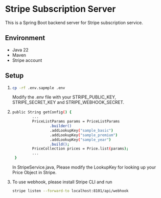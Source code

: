 # Stripe Subscription Server

This is a Spring Boot backend server for Stripe subscription service.

## Environment

- Java 22
- Maven 
- Stripe account

## Setup

1. 
   ```sh
   cp -rf .env.sapmple .env
   ```
   Modify the .env file with your STRIPE_PUBLIC_KEY, STRIPE_SECRET_KEY and STRIPE_WEBHOOK_SECRET.

2. ```sh
   public String getConfig() {
            ...
            PriceListParams params = PriceListParams
                    .builder()
                    .addLookupKey("sample_basic")
                    .addLookupKey("sample_premium")
                    .addLookupKey("sample_year")
                    .build();
            PriceCollection prices = Price.list(params);
            ...
    }
   ```
    In StripeService.java, Please modify the LookupKey for looking up your Price Object in Stripe.

3. To use webhook, please install Stripe CLI and run 
   ```sh
   stripe listen --forward-to localhost:8101/api/webhook
   ```